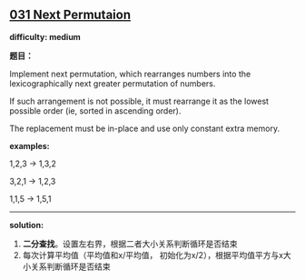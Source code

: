 ## [031 Next Permutaion](https://leetcode.com/problems/next-permutation/)

**difficulty: medium**

**题目：**

Implement next permutation, which rearranges numbers into the lexicographically next greater permutation of numbers.

If such arrangement is not possible, it must rearrange it as the lowest possible order (ie, sorted in ascending order).

The replacement must be in-place and use only constant extra memory.

**examples:**

1,2,3 → 1,3,2

3,2,1 → 1,2,3

1,1,5 → 1,5,1

---
**solution:**
1. **二分查找**。设置左右界，根据二者大小关系判断循环是否结束
2. 每次计算平均值（平均值和x/平均值， 初始化为x/2），根据平均值平方与x大小关系判断循环是否结束
